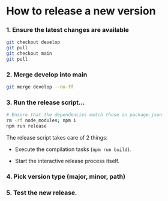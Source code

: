 # How to release a new version

### 1. Ensure the latest changes are available

```bash
git checkout develop
git pull
git checkout main
git pull
```

### 2. Merge develop into main

```bash
git merge develop --no-ff
```

### 3. Run the release script...

```bash
# Ensure that the dependencies match those in package.json
rm -rf node_modules; npm i
npm run release
```

The release script takes care of 2 things:

- Execute the compilation tasks (`npm run build`).

- Start the interactive release process itself.

### 4. Pick version type (major, minor, path)

### 5. Test the new release.
